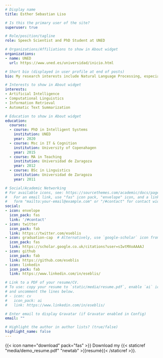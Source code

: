 ```yaml
---
# Display name
title: Esther Sebastian Liso

# Is this the primary user of the site?
superuser: true

# Role/position/tagline
role: Speech Scientist and PhD Student at UNED

# Organizations/Affiliations to show in About widget
organizations:
- name: UNED
  url: https://www.uned.es/universidad/inicio.html

# Short bio (displayed in user profile at end of posts)
bio: My research interests include Natural Language Processing, especially Natural Language Understanding and Automatic Text Summarization.

# Interests to show in About widget
interests:
- Artificial Intelligence
- Computational Linguistics
- Information Retrieval
- Automatic Text Summarization

# Education to show in About widget
education:
  courses:
  - course: PhD in Intelligent Systems
    institution: UNED
    year: 2020
  - course: Msc in IT & Cognition
    institution: University of Copenahagen
    year: 2015
  - course: MA in Teaching
    institution: Universidad de Zaragoza
    year: 2012
  - course: BSc in Linguistics
    institution: Universidad de Zaragoza
    year: 2011

# Social/Academic Networking
# For available icons, see: https://sourcethemes.com/academic/docs/page-builder/#icons
#   For an email link, use "fas" icon pack, "envelope" icon, and a link in the
#   form "mailto:your-email@example.com" or "/#contact" for contact widget.
social:
- icon: envelope
  icon_pack: fas
  link: '/#contact'
- icon: twitter
  icon_pack: fab
  link: https://twitter.com/eseblis
- icon: graduation-cap  # Alternatively, use `google-scholar` icon from `ai` icon pack
  icon_pack: fas
  link: https://scholar.google.co.uk/citations?user=sIwtMXoAAAAJ
- icon: github
  icon_pack: fab
  link: https://github.com/eseblis
- icon: linkedin
  icon_pack: fab
  link: https://www.linkedin.com/in/eseblis/

# Link to a PDF of your resume/CV.
# To use: copy your resume to `static/media/resume.pdf`, enable `ai` icons in `params.toml`, 
# and uncomment the lines below.
# - icon: cv
#   icon_pack: ai
#   link: https://www.linkedin.com/in/eseblis/

# Enter email to display Gravatar (if Gravatar enabled in Config)
email: ""

# Highlight the author in author lists? (true/false)
highlight_name: false
---
```


{{< icon name="download" pack="fas" >}} Download my {{< staticref "media/demo_resume.pdf" "newtab" >}}resumé{{< /staticref >}}.
